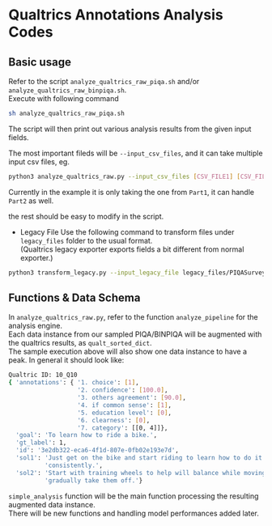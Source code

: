 # Qualtrics Annotations Analysis Codes

## Basic usage
Refer to the script `analyze_qualtrics_raw_piqa.sh` and/or `analyze_qualtrics_raw_binpiqa.sh`.  
Execute with following command
```bash
sh analyze_qualtrics_raw_piqa.sh
```
The script will then print out various analysis results from the given input fields.  

The most important fileds will be `--input_csv_files`, and it can take multiple input csv files, eg.
```bash
python3 analyze_qualtrics_raw.py --input_csv_files [CSV_FILE1] [CSV_FILE2] ... --[Other args] ...
```
Currently in the example it is only taking the one from `Part1`, it can handle `Part2` as well.  

the rest should be easy to modify in the script.

* Legacy File
Use the following command to transform files under `legacy_files` folder to the usual format.  
(Qualtrics legacy exporter exports fields a bit different from normal exporter.)
```bash
python3 transform_legacy.py --input_legacy_file legacy_files/PIQASurveyTeLinToDistributePart2.csv --out_file_path files/PIQASurveyTeLinToDistributePart2.csv --num_blocks 24
```


## Functions & Data Schema
In `analyze_qualtrics_raw.py`, refer to the function `analyze_pipeline` for the analysis engine.  
Each data instance from our sampled PIQA/BINPIQA will be augmented with the qualtrics results, as `qualt_sorted_dict`.  
The sample execution above will also show one data instance to have a peak. In general it should look like:

```bash
Qualtric ID: 10_Q10
{ 'annotations': { '1. choice': [1],
                   '2. confidence': [100.0],
                   '3. others agreement': [90.0],
                   '4. if common sense': [1],
                   '5. education level': [0],
                   '6. clearness': [0],
                   '7. category': [[0, 4]]},
  'goal': 'To learn how to ride a bike.',
  'gt_label': 1,
  'id': '3e2db322-eca6-4f1d-807e-0fb02e193e7d',
  'sol1': 'Just get on the bike and start riding to learn how to do it '
          'consistently.',
  'sol2': 'Start with training wheels to help will balance while moving then '
          'gradually take them off.'}
```

`simple_analysis` function will be the main function processing the resulting augmented data instance.  
There will be new functions and handling model performances added later.

